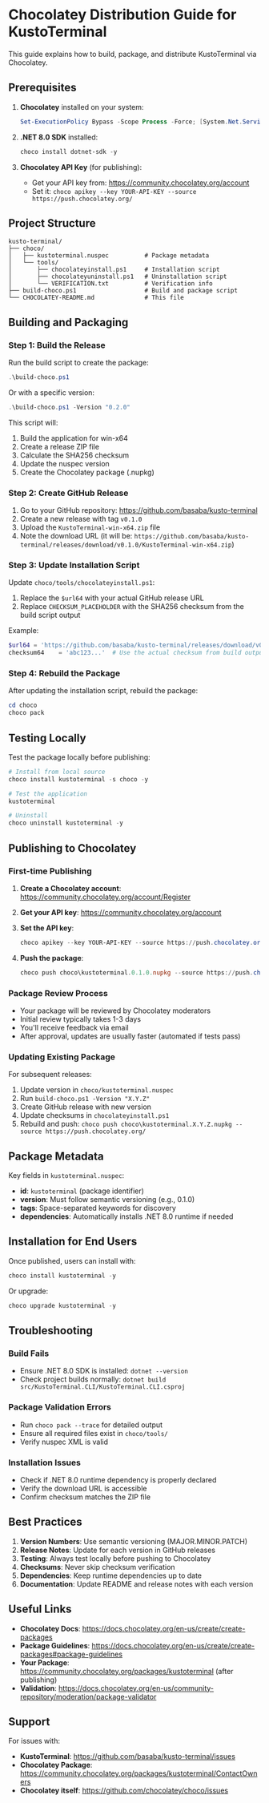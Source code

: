 # Chocolatey Distribution Guide for KustoTerminal

This guide explains how to build, package, and distribute KustoTerminal via Chocolatey.

## Prerequisites

1. **Chocolatey** installed on your system:
   ```powershell
   Set-ExecutionPolicy Bypass -Scope Process -Force; [System.Net.ServicePointManager]::SecurityProtocol = [System.Net.ServicePointManager]::SecurityProtocol -bor 3072; iex ((New-Object System.Net.WebClient).DownloadString('https://community.chocolatey.org/install.ps1'))
   ```

2. **.NET 8.0 SDK** installed:
   ```powershell
   choco install dotnet-sdk -y
   ```

3. **Chocolatey API Key** (for publishing):
   - Get your API key from: https://community.chocolatey.org/account
   - Set it: `choco apikey --key YOUR-API-KEY --source https://push.chocolatey.org/`

## Project Structure

```
kusto-terminal/
├── choco/
│   ├── kustoterminal.nuspec          # Package metadata
│   └── tools/
│       ├── chocolateyinstall.ps1     # Installation script
│       ├── chocolateyuninstall.ps1   # Uninstallation script
│       └── VERIFICATION.txt          # Verification info
├── build-choco.ps1                   # Build and package script
└── CHOCOLATEY-README.md              # This file
```

## Building and Packaging

### Step 1: Build the Release

Run the build script to create the package:

```powershell
.\build-choco.ps1
```

Or with a specific version:

```powershell
.\build-choco.ps1 -Version "0.2.0"
```

This script will:
1. Build the application for win-x64
2. Create a release ZIP file
3. Calculate the SHA256 checksum
4. Update the nuspec version
5. Create the Chocolatey package (.nupkg)

### Step 2: Create GitHub Release

1. Go to your GitHub repository: https://github.com/basaba/kusto-terminal
2. Create a new release with tag `v0.1.0`
3. Upload the `KustoTerminal-win-x64.zip` file
4. Note the download URL (it will be: `https://github.com/basaba/kusto-terminal/releases/download/v0.1.0/KustoTerminal-win-x64.zip`)

### Step 3: Update Installation Script

Update `choco/tools/chocolateyinstall.ps1`:

1. Replace the `$url64` with your actual GitHub release URL
2. Replace `CHECKSUM_PLACEHOLDER` with the SHA256 checksum from the build script output

Example:
```powershell
$url64 = 'https://github.com/basaba/kusto-terminal/releases/download/v0.1.0/KustoTerminal-win-x64.zip'
checksum64    = 'abc123...'  # Use the actual checksum from build output
```

### Step 4: Rebuild the Package

After updating the installation script, rebuild the package:

```powershell
cd choco
choco pack
```

## Testing Locally

Test the package locally before publishing:

```powershell
# Install from local source
choco install kustoterminal -s choco -y

# Test the application
kustoterminal

# Uninstall
choco uninstall kustoterminal -y
```

## Publishing to Chocolatey

### First-time Publishing

1. **Create a Chocolatey account**: https://community.chocolatey.org/account/Register

2. **Get your API key**: https://community.chocolatey.org/account

3. **Set the API key**:
   ```powershell
   choco apikey --key YOUR-API-KEY --source https://push.chocolatey.org/
   ```

4. **Push the package**:
   ```powershell
   choco push choco\kustoterminal.0.1.0.nupkg --source https://push.chocolatey.org/
   ```

### Package Review Process

- Your package will be reviewed by Chocolatey moderators
- Initial review typically takes 1-3 days
- You'll receive feedback via email
- After approval, updates are usually faster (automated if tests pass)

### Updating Existing Package

For subsequent releases:

1. Update version in `choco/kustoterminal.nuspec`
2. Run `build-choco.ps1 -Version "X.Y.Z"`
3. Create GitHub release with new version
4. Update checksums in `chocolateyinstall.ps1`
5. Rebuild and push: `choco push choco\kustoterminal.X.Y.Z.nupkg --source https://push.chocolatey.org/`

## Package Metadata

Key fields in `kustoterminal.nuspec`:

- **id**: `kustoterminal` (package identifier)
- **version**: Must follow semantic versioning (e.g., 0.1.0)
- **tags**: Space-separated keywords for discovery
- **dependencies**: Automatically installs .NET 8.0 runtime if needed

## Installation for End Users

Once published, users can install with:

```powershell
choco install kustoterminal -y
```

Or upgrade:

```powershell
choco upgrade kustoterminal -y
```

## Troubleshooting

### Build Fails

- Ensure .NET 8.0 SDK is installed: `dotnet --version`
- Check project builds normally: `dotnet build src/KustoTerminal.CLI/KustoTerminal.CLI.csproj`

### Package Validation Errors

- Run `choco pack --trace` for detailed output
- Ensure all required files exist in `choco/tools/`
- Verify nuspec XML is valid

### Installation Issues

- Check if .NET 8.0 runtime dependency is properly declared
- Verify the download URL is accessible
- Confirm checksum matches the ZIP file

## Best Practices

1. **Version Numbers**: Use semantic versioning (MAJOR.MINOR.PATCH)
2. **Release Notes**: Update for each version in GitHub releases
3. **Testing**: Always test locally before pushing to Chocolatey
4. **Checksums**: Never skip checksum verification
5. **Dependencies**: Keep runtime dependencies up to date
6. **Documentation**: Update README and release notes with each version

## Useful Links

- **Chocolatey Docs**: https://docs.chocolatey.org/en-us/create/create-packages
- **Package Guidelines**: https://docs.chocolatey.org/en-us/create/create-packages#package-guidelines
- **Your Package**: https://community.chocolatey.org/packages/kustoterminal (after publishing)
- **Validation**: https://docs.chocolatey.org/en-us/community-repository/moderation/package-validator

## Support

For issues with:
- **KustoTerminal**: https://github.com/basaba/kusto-terminal/issues
- **Chocolatey Package**: https://community.chocolatey.org/packages/kustoterminal/ContactOwners
- **Chocolatey itself**: https://github.com/chocolatey/choco/issues
